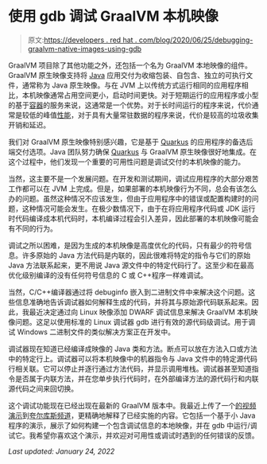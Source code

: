 # 使用 gdb 调试 GraalVM 本机映像

> 原文:[https://developers . red hat . com/blog/2020/06/25/debugging-graalvm-native-images-using-gdb](https://developers.redhat.com/blog/2020/06/25/debugging-graalvm-native-images-using-gdb)

GraalVM 项目除了其他功能之外，还包括一个名为 GraalVM 本地映像的组件。GraalVM 原生映像支持将 [Java](https://developers.redhat.com/topics/enterprise-java/) 应用交付为收缩包装、自包含、独立的可执行文件，通常称为 Java 原生映像。与在 JVM 上以传统方式运行相同的应用程序相比，本机映像通常占用空间更小，启动时间更快。对于短期运行的应用程序或小型的基于[容器](https://developers.redhat.com/topics/containers/)的服务来说，这通常是一个优势。对于长时间运行的程序来说，代价通常是较低的峰值[性能](https://developers.redhat.com/blog/category/performance/)，对于具有大量常驻数据的程序来说，代价是较高的垃圾收集开销和延迟。

我们对 GraalVM 原生映像特别感兴趣，它是基于 [Quarkus](https://quarkus.io/) 的应用程序的备选后端交付选项。Java 团队努力确保 [Quarkus](https://developers.redhat.com/products/quarkus/getting-started) 与 GraalVM 原生映像很好地集成。在这个过程中，他们发现一个重要的可用性问题是调试交付的本机映像的能力。

当然，这主要不是一个发展问题。在开发和测试期间，调试应用程序的大部分艰苦工作都可以在 JVM 上完成。但是，如果部署的本机映像行为不同，总会有该怎么办的问题。虽然这种情况不应该发生，但由于应用程序中的错误或配置构建时的问题，这种情况可能会发生。在极少数情况下，由于在将应用程序代码或 JDK 运行时代码编译成本机代码时，本机编译过程会引入差异，因此部署的本机映像可能会有不同的行为。

调试之所以困难，是因为生成的本机映像是高度优化的代码，只有最少的符号信息。许多原始的 Java 方法代码是内联的，因此很难将特定的指令与它们的原始 Java 方法联系起来，更不用说 Java 源文件中的特定代码行了。这至少和在最高优化级别编译的没有任何符号信息的 C 或 C++程序一样难调试。

当然，C/C++编译器通过将 debuginfo 嵌入到二进制文件中来解决这个问题。这些信息准确地告诉调试器如何解释生成的代码，并将其与原始源代码联系起来。因此，我最近决定通过向 Linux 映像添加 DWARF 调试信息来解决 GraalVM 本机映像问题。这足以使用标准的 Linux 调试器 gdb 进行有效的源代码级调试。用于调试 Windows 二进制文件的类似解决方案正在开发中。

调试器现在知道已经编译成映像的 Java 类和方法。断点可以放在方法入口或方法中的特定行上。调试器可以将本机映像中的机器指令与 Java 文件中的特定源代码行相关联。它可以停止并逐行通过方法代码，并显示调用堆栈。调试器甚至知道指令是否属于内联方法，并在您单步执行代码时，在外部编译方法的源代码行和内联源代码之间来回切换。

这个调试功能现在已经出现在最新的 GraalVM 版本中。我最近上传了一个[的视频演示](https://www.youtube.com/watch?v=JqV-NFWupLA)到[夸尔库斯频道](https://www.youtube.com/channel/UCaW8QG_QoIk_FnjLgr5eOqg/videos)，更精确地解释了已经实施的内容。它包括一个基于小 Java 程序的演示，展示了如何构建一个包含调试信息的本地映像，并在 gdb 中运行/调试它。我希望你喜欢这个演示，并欢迎对可用性或调试时遇到的任何错误的反馈。

*Last updated: January 24, 2022*